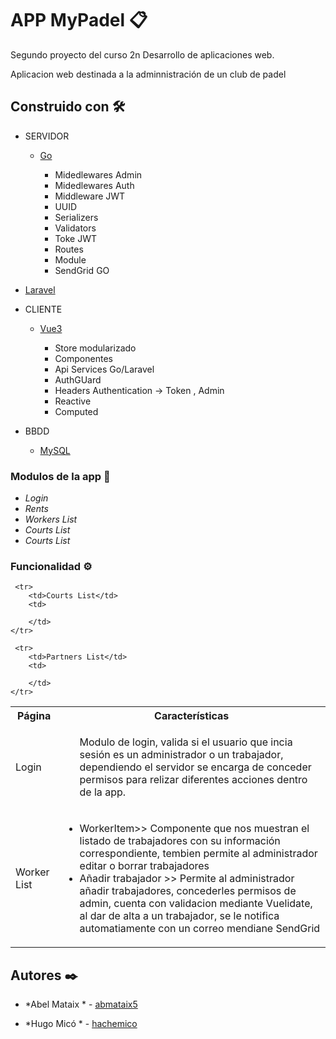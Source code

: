 




# APP MyPadel 📋


Segundo proyecto del curso 2n Desarrollo de aplicaciones web.

Aplicacion web destinada a la adminnistración de un club de padel






## Construido con 🛠️


 * SERVIDOR

     * [Go](https://es.wikipedia.org/wiki/Go_(lenguaje_de_programaci%C3%B3n))

        * Midedlewares Admin
        * Midedlewares Auth
        * Middleware JWT
        * UUID
        * Serializers
        * Validators
        * Toke JWT
        * Routes
        * Module
        * SendGrid GO

 * [Laravel](https://es.wikipedia.org/wiki/Go_(lenguaje_de_programaci%C3%B3n))

       
 
 
* CLIENTE

    * [Vue3](https://vue.io/)

        * Store modularizado 
        * Componentes 
        * Api Services Go/Laravel 
        * AuthGUard
        * Headers Authentication -> Token , Admin
        * Reactive
        * Computed
    


* BBDD

    * [MySQL](https://www.mysql.com/)



### Modulos de la app 🔩


* *Login* 
* *Rents* 
* *Workers List*
* *Courts List*
* *Courts List*


### Funcionalidad ⚙️

<table>
    <tr>
        <th>Página</th>
        <th>Características</th>
    </tr>
    <tr>
        <td>Login</td>
        <td>
            <ul>
              Modulo de login, valida si el usuario que incia sesión es un administrador o un trabajador, dependiendo el servidor se encarga de conceder permisos para relizar diferentes acciones dentro de la app.
            </ul>
        </td>
    </tr>
    <tr>
        <td>Worker List</td>
        <td>
            <ul>
                <li>WorkerItem>> Componente que nos muestran el listado de trabajadores con su información correspondiente, tembien permite al administrador editar o borrar trabajadores</li>
                <li>Añadir trabajador >> Permite al administrador añadir trabajadores, concederles permisos de admin, cuenta con validacion mediante Vuelidate, al dar de alta a un trabajador, se le notifica automatiamente con un correo mendiane SendGrid</li>
            </ul>
        </td>
    </tr> 
    
     <tr>
        <td>Courts List</td>
        <td>
     
        </td>
    </tr> 
    
     <tr>
        <td>Partners List</td>
        <td>

        </td>
    </tr> 
   
        
  
</table>



## Autores ✒️



* *Abel Mataix * - [abmataix5](https://github.com/abmataix5/)

* *Hugo Micó  * - [hachemico](https://github.com/hachemico/)
